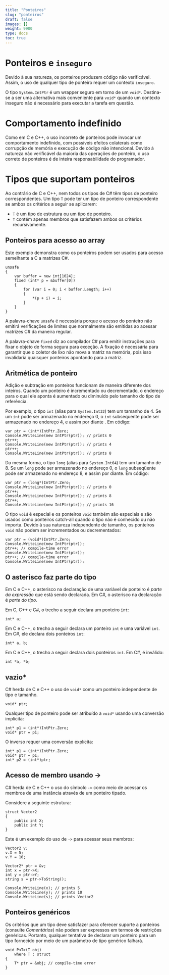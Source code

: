```yaml
---
title: "Ponteiros"
slug: "ponteiros"
draft: false
images: []
weight: 9980
type: docs
toc: true
---
```


# Ponteiros e `inseguro`

Devido à sua natureza, os ponteiros produzem código não verificável. Assim, o uso de qualquer tipo de ponteiro requer um contexto `inseguro`.

O tipo `System.IntPtr` é um wrapper seguro em torno de um `void*`. Destina-se a ser uma alternativa mais conveniente para `void*` quando um contexto inseguro não é necessário para executar a tarefa em questão.

# Comportamento indefinido

Como em C e C++, o uso incorreto de ponteiros pode invocar um comportamento indefinido, com possíveis efeitos colaterais como corrupção de memória e execução de código não intencional. Devido à natureza não verificável da maioria das operações de ponteiro, o uso correto de ponteiros é de inteira responsabilidade do programador.

# Tipos que suportam ponteiros

Ao contrário de C e C++, nem todos os tipos de C# têm tipos de ponteiro correspondentes. Um tipo `T` pode ter um tipo de ponteiro correspondente se ambos os critérios a seguir se aplicarem:

- `T` é um tipo de estrutura ou um tipo de ponteiro.
- `T` contém apenas membros que satisfazem ambos os critérios recursivamente.

## Ponteiros para acesso ao array
Este exemplo demonstra como os ponteiros podem ser usados ​​para acesso semelhante a C a matrizes C#.

    unsafe
    {
        var buffer = new int[1024];
        fixed (int* p = &buffer[0])
        {
            for (var i = 0; i < buffer.Length; i++)
            {
                *(p + i) = i;
            }
        }
    }

A palavra-chave `unsafe` é necessária porque o acesso do ponteiro não emitirá verificações de limites que normalmente são emitidas ao acessar matrizes C# da maneira regular.

A palavra-chave `fixed` diz ao compilador C# para emitir instruções para fixar o objeto de forma segura para exceção. A fixação é necessária para garantir que o coletor de lixo não mova a matriz na memória, pois isso invalidaria quaisquer ponteiros apontando para a matriz.

## Aritmética de ponteiro
Adição e subtração em ponteiros funcionam de maneira diferente dos inteiros. Quando um ponteiro é incrementado ou decrementado, o endereço para o qual ele aponta é aumentado ou diminuído pelo tamanho do tipo de referência.

Por exemplo, o tipo `int` (alias para `System.Int32`) tem um tamanho de 4. Se um `int` pode ser armazenado no endereço 0, o `int` subsequente pode ser armazenado no endereço 4, e assim por diante . Em código:

    var ptr = (int*)IntPtr.Zero;
    Console.WriteLine(new IntPtr(ptr)); // prints 0
    ptr++;
    Console.WriteLine(new IntPtr(ptr)); // prints 4
    ptr++;
    Console.WriteLine(new IntPtr(ptr)); // prints 8

Da mesma forma, o tipo `long` (alias para `System.Int64`) tem um tamanho de 8. Se um `long` pode ser armazenado no endereço 0, o `long` subseqüente pode ser armazenado no endereço 8, e assim por diante. Em código:

    var ptr = (long*)IntPtr.Zero;
    Console.WriteLine(new IntPtr(ptr)); // prints 0
    ptr++;
    Console.WriteLine(new IntPtr(ptr)); // prints 8
    ptr++;
    Console.WriteLine(new IntPtr(ptr)); // prints 16

O tipo `void` é especial e os ponteiros `void` também são especiais e são usados ​​como ponteiros catch-all quando o tipo não é conhecido ou não importa. Devido à sua natureza independente de tamanho, os ponteiros `void` não podem ser incrementados ou decrementados:

    var ptr = (void*)IntPtr.Zero;
    Console.WriteLine(new IntPtr(ptr));
    ptr++; // compile-time error
    Console.WriteLine(new IntPtr(ptr));
    ptr++; // compile-time error
    Console.WriteLine(new IntPtr(ptr));

## O asterisco faz parte do tipo
Em C e C++, o asterisco na declaração de uma variável de ponteiro é *parte da expressão* que está sendo declarada. Em C#, o asterisco na declaração é *parte do tipo*.

Em C, C++ e C#, o trecho a seguir declara um ponteiro `int`:

    int* a;

Em C e C++, o trecho a seguir declara um ponteiro `int` e uma variável `int`. Em C#, ele declara dois ponteiros `int`:

    int* a, b; 

Em C e C++, o trecho a seguir declara dois ponteiros `int`. Em C#, é inválido:

    int *a, *b;

## vazio*
C# herda de C e C++ o uso de `void*` como um ponteiro independente de tipo e tamanho.

    void* ptr;

Qualquer tipo de ponteiro pode ser atribuído a `void*` usando uma conversão implícita:

    int* p1 = (int*)IntPtr.Zero;
    void* ptr = p1;

O inverso requer uma conversão explícita:

    int* p1 = (int*)IntPtr.Zero;
    void* ptr = p1;
    int* p2 = (int*)ptr;

## Acesso de membro usando ->
C# herda de C e C++ o uso do símbolo `->` como meio de acessar os membros de uma instância através de um ponteiro tipado.

Considere a seguinte estrutura:

    struct Vector2
    {
        public int X;
        public int Y;
    }

Este é um exemplo do uso de `->` para acessar seus membros:

    Vector2 v;
    v.X = 5;
    v.Y = 10;

    Vector2* ptr = &v;
    int x = ptr->X;
    int y = ptr->Y;
    string s = ptr->ToString();

    Console.WriteLine(x); // prints 5
    Console.WriteLine(y); // prints 10
    Console.WriteLine(s); // prints Vector2

## Ponteiros genéricos
Os critérios que um tipo deve satisfazer para oferecer suporte a ponteiros (consulte *Comentários*) não podem ser expressos em termos de restrições genéricas. Portanto, qualquer tentativa de declarar um ponteiro para um tipo fornecido por meio de um parâmetro de tipo genérico falhará.

    void P<T>(T obj) 
        where T : struct
    {
        T* ptr = &obj; // compile-time error
    }


